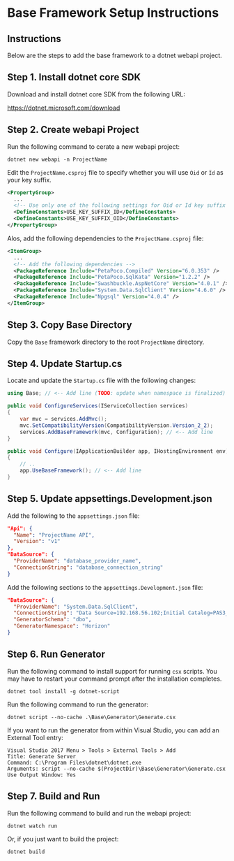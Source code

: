 # Base Framework Setup Instructions

## Instructions

Below are the steps to add the base framework to a dotnet webapi project.

## Step 1. Install dotnet core SDK

Download and install dotnet core SDK from the following URL:

https://dotnet.microsoft.com/download

## Step 2. Create webapi Project

Run the following command to cerate a new webapi project:

```
dotnet new webapi -n ProjectName
```

Edit the `ProjectName.csproj` file to specify whether you will use `Oid` or `Id` as your key suffix.

```xml
<PropertyGroup>
  ...
  <!-- Use only one of the following settings for Oid or Id key suffix -->
  <DefineConstants>USE_KEY_SUFFIX_ID</DefineConstants> 
  <DefineConstants>USE_KEY_SUFFIX_OID</DefineConstants> 
</PropertyGroup>
```

Alos, add the following dependencies to the `ProjectName.csproj` file:

```xml
<ItemGroup>
  ...
  <!-- Add the following dependencies -->
  <PackageReference Include="PetaPoco.Compiled" Version="6.0.353" />
  <PackageReference Include="PetaPoco.SqlKata" Version="1.2.2" />
  <PackageReference Include="Swashbuckle.AspNetCore" Version="4.0.1" />
  <PackageReference Include="System.Data.SqlClient" Version="4.6.0" />
  <PackageReference Include="Npgsql" Version="4.0.4" />
</ItemGroup>
```

## Step 3. Copy Base Directory

Copy the `Base` framework directory to the root `ProjectName` directory.

## Step 4. Update Startup.cs

Locate and update the `Startup.cs` file with the following changes:

```csharp
using Base; // <-- Add line (TODO: update when namespace is finalized)

public void ConfigureServices(IServiceCollection services)
{
    var mvc = services.AddMvc();
    mvc.SetCompatibilityVersion(CompatibilityVersion.Version_2_2);
    services.AddBaseFramework(mvc, Configuration); // <-- Add line
}

public void Configure(IApplicationBuilder app, IHostingEnvironment env)
{
    // ..
    app.UseBaseFramework(); // <-- Add line
}
```

## Step 5. Update appsettings.Development.json

Add the following to the `appsettings.json` file:

```json
"Api": {
  "Name": "ProjectName API",
  "Version": "v1"
},
"DataSource": {
  "ProviderName": "database_provider_name",
  "ConnectionString": "database_connection_string"
}
```

Add the following sections to the `appsettings.Development.json` file:

```json
"DataSource": {
  "ProviderName": "System.Data.SqlClient",
  "ConnectionString": "Data Source=192.168.56.102;Initial Catalog=PAS3_STEMILT;User ID=sa;Password=Abcd1234;Max Pool Size=10",
  "GeneratorSchema": "dbo",
  "GeneratorNamespace": "Horizon"
}
```

## Step 6. Run Generator

Run the following command to install support for running `csx` scripts. You may have to restart your command prompt after the installation completes.

```
dotnet tool install -g dotnet-script
```

Run the following command to run the generator:

```
dotnet script --no-cache .\Base\Generator\Generate.csx
```

If you want to run the generator from within Visual Studio, you can add an External Tool entry:

```
Visual Studio 2017 Menu > Tools > External Tools > Add
Title: Generate Server
Command: C:\Program Files\dotnet\dotnet.exe
Arguments: script --no-cache $(ProjectDir)\Base\Generator\Generate.csx
Use Output Window: Yes
```

## Step 7. Build and Run

Run the following command to build and run the webapi project:

```
dotnet watch run
```

Or, if you just want to build the project:

```
dotnet build
```